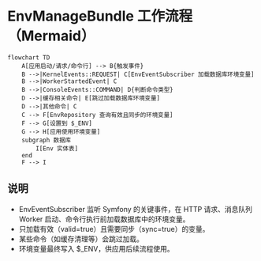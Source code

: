 # EnvManageBundle 工作流程（Mermaid）

```mermaid
flowchart TD
    A[应用启动/请求/命令行] --> B{触发事件}
    B -->|KernelEvents::REQUEST| C[EnvEventSubscriber 加载数据库环境变量]
    B -->|WorkerStartedEvent| C
    B -->|ConsoleEvents::COMMAND| D{判断命令类型}
    D -->|缓存相关命令| E[跳过加载数据库环境变量]
    D -->|其他命令| C
    C --> F[EnvRepository 查询有效且同步的环境变量]
    F --> G[设置到 $_ENV]
    G --> H[应用使用环境变量]
    subgraph 数据库
        I[Env 实体表]
    end
    F --> I
```

## 说明

- EnvEventSubscriber 监听 Symfony 的关键事件，在 HTTP 请求、消息队列 Worker 启动、命令行执行前加载数据库中的环境变量。
- 只加载有效（valid=true）且需要同步（sync=true）的变量。
- 某些命令（如缓存清理等）会跳过加载。
- 环境变量最终写入 $_ENV，供应用后续流程使用。
